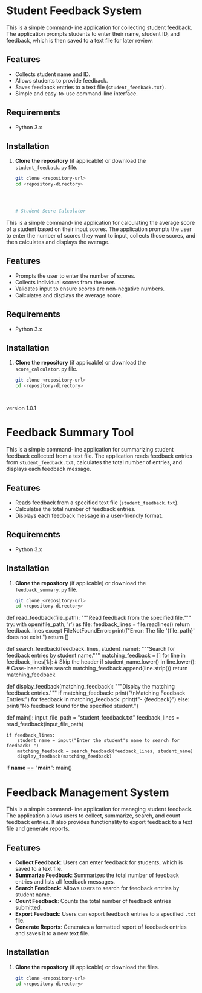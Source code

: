 # Student Feedback System

This is a simple command-line application for collecting student feedback. The application prompts students to enter their name, student ID, and feedback, which is then saved to a text file for later review.

## Features

- Collects student name and ID.
- Allows students to provide feedback.
- Saves feedback entries to a text file (`student_feedback.txt`).
- Simple and easy-to-use command-line interface.

## Requirements

- Python 3.x

## Installation

1. **Clone the repository** (if applicable) or download the `student_feedback.py` file.
   
   ```bash
   git clone <repository-url>
   cd <repository-directory>




   # Student Score Calculator

This is a simple command-line application for calculating the average score of a student based on their input scores. The application prompts the user to enter the number of scores they want to input, collects those scores, and then calculates and displays the average.

## Features

- Prompts the user to enter the number of scores.
- Collects individual scores from the user.
- Validates input to ensure scores are non-negative numbers.
- Calculates and displays the average score.

## Requirements

- Python 3.x

## Installation

1. **Clone the repository** (if applicable) or download the `score_calculator.py` file.
   
   ```bash
   git clone <repository-url>
   cd <repository-directory>




version 1.0.1 
# Feedback Summary Tool

This is a simple command-line application for summarizing student feedback collected from a text file. The application reads feedback entries from `student_feedback.txt`, calculates the total number of entries, and displays each feedback message.

## Features

- Reads feedback from a specified text file (`student_feedback.txt`).
- Calculates the total number of feedback entries.
- Displays each feedback message in a user-friendly format.

## Requirements

- Python 3.x

## Installation

1. **Clone the repository** (if applicable) or download the `feedback_summary.py` file.
   
   ```bash
   git clone <repository-url>
   cd <repository-directory>


def read_feedback(file_path):
    """Read feedback from the specified file."""
    try:
        with open(file_path, 'r') as file:
            feedback_lines = file.readlines()
        return feedback_lines
    except FileNotFoundError:
        print(f"Error: The file '{file_path}' does not exist.")
        return []

def search_feedback(feedback_lines, student_name):
    """Search for feedback entries by student name."""
    matching_feedback = []
    for line in feedback_lines[1:]:  # Skip the header
        if student_name.lower() in line.lower():  # Case-insensitive search
            matching_feedback.append(line.strip())
    return matching_feedback

def display_feedback(matching_feedback):
    """Display the matching feedback entries."""
    if matching_feedback:
        print("\nMatching Feedback Entries:")
        for feedback in matching_feedback:
            print(f"- {feedback}")
    else:
        print("No feedback found for the specified student.")

def main():
    input_file_path = "student_feedback.txt"
    feedback_lines = read_feedback(input_file_path)
    
    if feedback_lines:
        student_name = input("Enter the student's name to search for feedback: ")
        matching_feedback = search_feedback(feedback_lines, student_name)
        display_feedback(matching_feedback)

if __name__ == "__main__":
    main()



# Feedback Management System

This is a simple command-line application for managing student feedback. The application allows users to collect, summarize, search, and count feedback entries. It also provides functionality to export feedback to a text file and generate reports.

## Features

- **Collect Feedback**: Users can enter feedback for students, which is saved to a text file.
- **Summarize Feedback**: Summarizes the total number of feedback entries and lists all feedback messages.
- **Search Feedback**: Allows users to search for feedback entries by student name.
- **Count Feedback**: Counts the total number of feedback entries submitted.
- **Export Feedback**: Users can export feedback entries to a specified `.txt` file.
- **Generate Reports**: Generates a formatted report of feedback entries and saves it to a new text file.

## Installation

1. **Clone the repository** (if applicable) or download the files.
   
   ```bash
   git clone <repository-url>
   cd <repository-directory>

